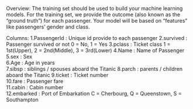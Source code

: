 Overview:
The training set should be used to build your machine learning models. For the training set, we provide the outcome (also known as the “ground truth”) for each passenger. Your model will be based on “features” like passengers’ gender and class.

Columns:
1.PassengerId : Unique id provide to each passenger
2.survived : 	Passenger survived or not	0 = No, 1 = Yes
3.pclass : 	Ticket class	1 = 1st(Upper), 2 = 2nd(Middle), 3 = 3rd(Lower)
4.Name : Name of Passenger
5.sex	: Sex	
6.Age	: Age in years	
7.sibsp : siblings / spouses aboard the Titanic	
8.parch	: parents / children aboard the Titanic	
9.ticket : Ticket number	
10.fare	: Passenger fare	
11.cabin	: Cabin number	
12.embarked	: Port of Embarkation	C = Cherbourg, Q = Queenstown, S = Southampton
